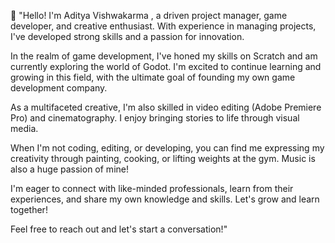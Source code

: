 👋 "Hello! I'm Aditya Vishwakarma , a driven project manager, game developer, and creative enthusiast. With experience in managing projects, I've developed strong skills and a passion for innovation.

In the realm of game development, I've honed my skills on Scratch and am currently exploring the world of Godot. I'm excited to continue learning and growing in this field, with the ultimate goal of founding my own game development company.

As a multifaceted creative, I'm also skilled in video editing (Adobe Premiere Pro) and cinematography. I enjoy bringing stories to life through visual media.

When I'm not coding, editing, or developing, you can find me expressing my creativity through painting, cooking, or lifting weights at the gym. Music is also a huge passion of mine!

I'm eager to connect with like-minded professionals, learn from their experiences, and share my own knowledge and skills. Let's grow and learn together!

Feel free to reach out and let's start a conversation!"

<!---
adityav27/adityav27 is a ✨ special ✨ repository because its `README.md` (this file) appears on your GitHub profile.
You can click the Preview link to take a look at your changes.
--->
